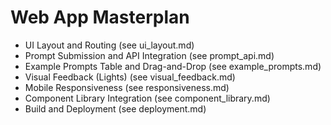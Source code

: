 # Web App Masterplan

- UI Layout and Routing (see ui_layout.md)
- Prompt Submission and API Integration (see prompt_api.md)
- Example Prompts Table and Drag-and-Drop (see example_prompts.md)
- Visual Feedback (Lights) (see visual_feedback.md)
- Mobile Responsiveness (see responsiveness.md)
- Component Library Integration (see component_library.md)
- Build and Deployment (see deployment.md) 